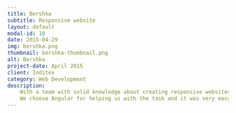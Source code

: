```yaml
---
title: Bershka
subtitle: Responsive website
layout: default
modal-id: 10
date: 2015-04-29
img: bershka.png
thumbnail: bershka-thumbnail.png
alt: Bershka
project-date: April 2015
client: Inditex
category: Web Development
description:
    With a team with solid knowledge about creating responsive websites, I can lead the development of the Bershka first responsive website.
    We choose Angular for helping us with the task and it was very easy to use compared with vanilla experiences :)
---
```


